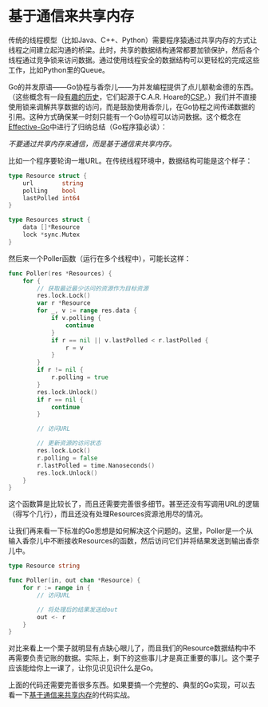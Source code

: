 # 基于通信来共享内存

传统的线程模型（比如Java、C++、Python）需要程序猿通过共享内存的方式让线程之间建立起沟通的桥梁。此时，共享的数据结构通常都要加锁保护，然后各个线程通过竞争锁来访问数据。通过使用线程安全的数据结构可以更轻松的完成这些工作，比如Python里的Queue。

Go的并发原语——Go协程与香奈儿——为并发编程提供了点儿额勒金德的东西。（这些概念有一段[有趣的历史](#https://swtch.com/~rsc/thread/)，它们起源于C.A.R. Hoare的[CSP](#http://www.usingcsp.com/)。）我们并不直接使用锁来调解共享数据的访问，而是鼓励使用香奈儿，在Go协程之间传递数据的引用。这种方式确保某一时刻只能有一个Go协程可以访问数据。这个概念在[Effective-Go](#https://github.com/xlb0479/effective-go/blob/master/Effective-Go.md)中进行了归纳总结（Go程序猿必读）：

*不要通过共享内存来通信，而是基于通信来共享内存。*

比如一个程序要轮询一堆URL。在传统线程环境中，数据结构可能是这个样子：

```go
type Resource struct {
    url        string
    polling    bool
    lastPolled int64
}

type Resources struct {
    data []*Resource
    lock *sync.Mutex
}
```

然后来一个Poller函数（运行在多个线程中），可能长这样：

```go
func Poller(res *Resources) {
    for {
        // 获取最近最少访问的资源作为目标资源
        res.lock.Lock()
        var r *Resource
        for _, v := range res.data {
            if v.polling {
                continue
            }
            if r == nil || v.lastPolled < r.lastPolled {
                r = v
            }
        }
        if r != nil {
            r.polling = true
        }
        res.lock.Unlock()
        if r == nil {
            continue
        }

        // 访问URL

        // 更新资源的访问状态
        res.lock.Lock()
        r.polling = false
        r.lastPolled = time.Nanoseconds()
        res.lock.Unlock()
    }
}
```

这个函数算是比较长了，而且还需要完善很多细节。甚至还没有写调用URL的逻辑（得写个几行），而且还没有处理Resources资源池用尽的情况。

让我们再来看一下标准的Go思想是如何解决这个问题的。这里，Poller是一个从输入香奈儿中不断接收Resources的函数，然后访问它们并将结果发送到输出香奈儿中。

```go
type Resource string

func Poller(in, out chan *Resource) {
    for r := range in {
        // 访问URL

        // 将处理后的结果发送给out
        out <- r
    }
}
```

对比来看上一个栗子就明显有点缺心眼儿了，而且我们的Resource数据结构中不再需要负责记账的数据。实际上，剩下的这些事儿才是真正重要的事儿。这个栗子应该能给你上一课了，让你见识见识什么是Go。

上面的代码还需要完善很多东西。如果要搞一个完整的、典型的Go实现，可以去看一下[基于通信来共享内存](#https://golang.org/doc/codewalk/sharemem/)的代码实战。